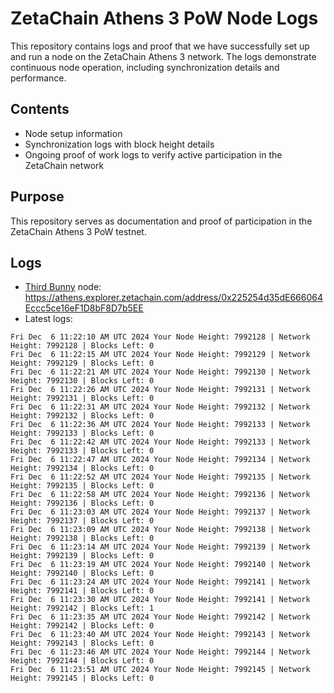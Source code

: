 # ZetaChain Athens 3 PoW Node Logs
This repository contains logs and proof that we have successfully set up and run a node on the ZetaChain Athens 3 network. The logs demonstrate continuous node operation, including synchronization details and performance.

## Contents
- Node setup information
- Synchronization logs with block height details
- Ongoing proof of work logs to verify active participation in the ZetaChain network

## Purpose
This repository serves as documentation and proof of participation in the ZetaChain Athens 3 PoW testnet.

## Logs

- [Third Bunny](https://thirdbunny.xyz/) node: https://athens.explorer.zetachain.com/address/0x225254d35dE666064Eccc5ce16eF1D8bF8D7b5EE
- Latest logs:
```
Fri Dec  6 11:22:10 AM UTC 2024 Your Node Height: 7992128 | Network Height: 7992128 | Blocks Left: 0
Fri Dec  6 11:22:15 AM UTC 2024 Your Node Height: 7992129 | Network Height: 7992129 | Blocks Left: 0
Fri Dec  6 11:22:21 AM UTC 2024 Your Node Height: 7992130 | Network Height: 7992130 | Blocks Left: 0
Fri Dec  6 11:22:26 AM UTC 2024 Your Node Height: 7992131 | Network Height: 7992131 | Blocks Left: 0
Fri Dec  6 11:22:31 AM UTC 2024 Your Node Height: 7992132 | Network Height: 7992132 | Blocks Left: 0
Fri Dec  6 11:22:36 AM UTC 2024 Your Node Height: 7992133 | Network Height: 7992133 | Blocks Left: 0
Fri Dec  6 11:22:42 AM UTC 2024 Your Node Height: 7992133 | Network Height: 7992133 | Blocks Left: 0
Fri Dec  6 11:22:47 AM UTC 2024 Your Node Height: 7992134 | Network Height: 7992134 | Blocks Left: 0
Fri Dec  6 11:22:52 AM UTC 2024 Your Node Height: 7992135 | Network Height: 7992135 | Blocks Left: 0
Fri Dec  6 11:22:58 AM UTC 2024 Your Node Height: 7992136 | Network Height: 7992136 | Blocks Left: 0
Fri Dec  6 11:23:03 AM UTC 2024 Your Node Height: 7992137 | Network Height: 7992137 | Blocks Left: 0
Fri Dec  6 11:23:09 AM UTC 2024 Your Node Height: 7992138 | Network Height: 7992138 | Blocks Left: 0
Fri Dec  6 11:23:14 AM UTC 2024 Your Node Height: 7992139 | Network Height: 7992139 | Blocks Left: 0
Fri Dec  6 11:23:19 AM UTC 2024 Your Node Height: 7992140 | Network Height: 7992140 | Blocks Left: 0
Fri Dec  6 11:23:24 AM UTC 2024 Your Node Height: 7992141 | Network Height: 7992141 | Blocks Left: 0
Fri Dec  6 11:23:30 AM UTC 2024 Your Node Height: 7992141 | Network Height: 7992142 | Blocks Left: 1
Fri Dec  6 11:23:35 AM UTC 2024 Your Node Height: 7992142 | Network Height: 7992142 | Blocks Left: 0
Fri Dec  6 11:23:40 AM UTC 2024 Your Node Height: 7992143 | Network Height: 7992143 | Blocks Left: 0
Fri Dec  6 11:23:46 AM UTC 2024 Your Node Height: 7992144 | Network Height: 7992144 | Blocks Left: 0
Fri Dec  6 11:23:51 AM UTC 2024 Your Node Height: 7992145 | Network Height: 7992145 | Blocks Left: 0
```

